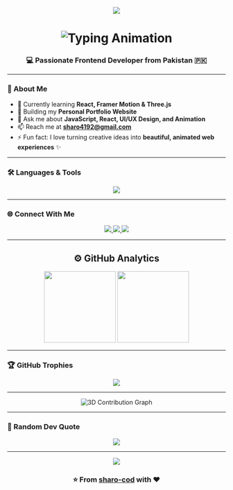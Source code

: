 <!-- 🌊 Animated Divider -->
<p align="center">
  <img src="https://capsule-render.vercel.app/api?type=waving&color=0:FFFFFF,100:00C4FF&height=90&section=header&text=&fontSize=0" />
</p>




<!-- 💫 Animated Intro Header -->
<h1 align="center">
  <img 
    src="https://readme-typing-svg.herokuapp.com?font=Poppins&weight=600&size=35&duration=3000&pause=800&color=00C4FF&center=true&vCenter=true&width=600&lines=Hi+👋,+I'm+Shariq+Alam!;A+Frontend+Developer+💻" 
    alt="Typing Animation"
  />
</h1>



<h3 align="center">💻 Passionate Frontend Developer from Pakistan 🇵🇰</h3>

---



### 🚀 About Me

- 🌱 Currently learning **React, Framer Motion & Three.js**  
- 💼 Building my **Personal Portfolio Website**  
- 💬 Ask me about **JavaScript, React, UI/UX Design, and Animation**  
- 📫 Reach me at **sharo4192@gmail.com**  
- ⚡ Fun fact: I love turning creative ideas into **beautiful, animated web experiences** ✨  

---

### 🛠️ Languages & Tools

<p align="center">
  <img src="https://skillicons.dev/icons?i=html,css,js,react,vite,tailwind,git,github,vscode,figma" />
</p>

---

### 🌐 Connect With Me

<p align="center">
  <a href="https://www.linkedin.com/in/sharo/shariq-alam" target="_blank">
    <img src="https://img.shields.io/badge/LinkedIn-0077B5?style=for-the-badge&logo=linkedin&logoColor=white"/>
  </a>
  <a href="mailto:sharo4192@gmail.com">
    <img src="https://img.shields.io/badge/Gmail-D14836?style=for-the-badge&logo=gmail&logoColor=white"/>
  </a>
  <a href="https://github.com/sharo-cod" target="_blank">
    <img src="https://img.shields.io/badge/GitHub-171515?style=for-the-badge&logo=github&logoColor=white"/>
  </a>
</p>

---

<!-- 🌀 Animated Stats Section -->
<h2 align="center">⚙️ GitHub Analytics</h2>

<p align="center">
  <img src="https://github-readme-stats.vercel.app/api?username=sharo-cod&show_icons=true&theme=tokyonight&hide_border=true&bg_color=0D1117&title_color=00C4FF&icon_color=00C4FF" height="165" />
  <img src="https://github-readme-stats.vercel.app/api/top-langs/?username=sharo-cod&layout=compact&theme=tokyonight&hide_border=true&bg_color=0D1117&title_color=00C4FF" height="165" />
</p>

---

### 🏆 GitHub Trophies
<p align="center">
  <img src="https://github-profile-trophy.vercel.app/?username=sharo-cod&theme=tokyonight&no-frame=true&margin-w=15&column=6" />
</p>

---

<p align="center">
  <img src="https://github.com/sharo-cod/github-profile-3d-contrib/blob/main/profile-night-rainbow.svg" alt="3D Contribution Graph" />
</p>


---

### 💬 Random Dev Quote
<p align="center">
  <img src="https://quotes-github-readme.vercel.app/api?type=horizontal&theme=tokyonight&animation=grow_out_in" />
</p>

---

<!-- 🌈 Animated Footer -->
<p align="center">
  <img src="https://capsule-render.vercel.app/api?type=waving&color=0:00C4FF,100:FFFFFF&height=90&section=footer&text=&fontSize=0" />
</p>


<h3 align="center">⭐️ From <a href="https://github.com/sharo-cod">sharo-cod</a> with ❤️</h3>
